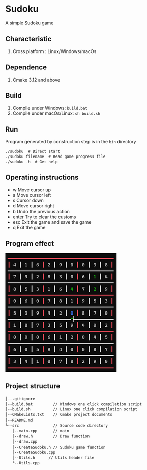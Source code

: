 # Sudoku
A simple Sudoku game

## Characteristic
1. Cross platform : Linux/Windows/macOs

## Dependence
1. Cmake 3.12 and above

## Build
1. Compile under Windows: `build.bat`
2. Compile under macOs/Linux: `sh build.sh` 

## Run
Program generated by construction step is in the `bin` directory
``` shell
./sudoku  # Direct start
./sudoku filename  # Read game progress file
./sudoku -h  # Get help
```

## Operating instructions
- w Move cursor up
- a Move cursor left
- s Cursor down
- d Move cursor right
- b Undo the previous action
- enter Try to clear the customs
- esc Exit the game and save the game
- q Exit the game

## Program effect

![](https://github.com/ChengZhenhan/sudoku/blob/main/effect.bmp)

## Project structure
```bash
│--.gitignore
│--build.bat         // Windows one click compilation script
│--build.sh          // Linux one click compilation script
│--CMakeLists.txt    // Cmake project documents
│--README.md
└--src               // Source code directory  
   │--main.cpp       // main
   │--draw.h         // Draw function
   │--draw.cpp
   │--CreateSudoku.h // Sudoku game function
   │--CreateSudoku.cpp
   │--Utils.h      // Utils header file
   └--Utils.cpp
```
